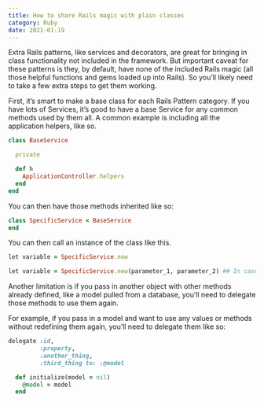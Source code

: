 ```yaml
---
title: How to share Rails magic with plain classes
category: Ruby
date: 2021-01-19
---
```


Extra Rails patterns, like services and decorators, are great for bringing in class functionality not included in the framework. But important caveat for these patterns is they, by default, have none of the included Rails magic (all those helpful functions and gems loaded up into Rails). So you’ll likely need to take a few extra steps to get them working.

First, it’s smart to make a base class for each Rails Pattern category. If you have lots of Services, it’s good to have a base Service for any common methods used by them all. A common example is including all the application helpers, like so.

```ruby
class BaseService

  private

  def h
    ApplicationController.helpers
  end
end
```

You can then have those methods inherited like so:

```ruby
class SpecificService < BaseService
end
```

You can then call an instance of the class like this.

```ruby
let variable = SpecificService.new

let variable = SpecificService.new(parameter_1, parameter_2) ## In case it takes parameters
```

Another limitation is if you pass in another object with other methods already defined, like a model pulled from a database, you’ll need to delegate those methods to use them again.

For example, if you pass in a model and want to use any values or methods without redefining them again, you’ll need to delegate them like so:

```ruby
delegate :id,
         :property,
         :another_thing,
         :third_thing to: :@model

  def initialize(model = nil)
    @model = model
  end
```
